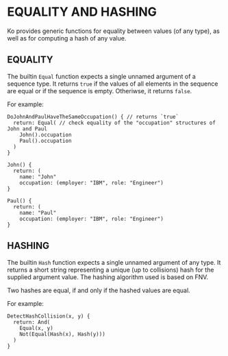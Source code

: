 # EQUALITY AND HASHING

Ko provides generic functions for equality between values (of any type),
as well as for computing a hash of any value.

## EQUALITY

The builtin `Equal` function expects a single unnamed argument of a sequence type.
It returns `true` if the values of all elements in the sequence are equal or if the
sequence is empty. Otheriwse, it returns `false`.

For example:

```ko
DoJohnAndPaulHaveTheSameOccupation() { // returns `true`
  return: Equal( // check equality of the "occupation" structures of John and Paul
    John().occupation
    Paul().occupation
  )
}

John() {
  return: (
    name: "John"
    occupation: (employer: "IBM", role: "Engineer")
}

Paul() {
  return: (
    name: "Paul"
    occupation: (employer: "IBM", role: "Engineer")
}
```

## HASHING

The builtin `Hash` function expects a single unnamed argument of any type.
It returns a short string representing a unique (up to collisions) hash
for the supplied argument value. The hashing algorithm used is based on FNV.

Two hashes are equal, if and only if the hashed values are equal.

For example:

```ko
DetectHashCollision(x, y) {
  return: And(
    Equal(x, y)
    Not(Equal(Hash(x), Hash(y)))
  )
}
```
